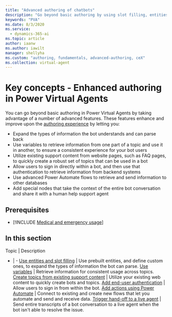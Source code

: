 ```yaml
---
title: "Advanced authoring of chatbots"
description: "Go beyond basic authoring by using slot filling, entities, variables, sign-in, live hand-off, and Power Automate flows."
keywords: "PVA"
ms.date: 8/3/2020
ms.service:
  - dynamics-365-ai
ms.topic: article
author: iaanw
ms.author: iawilt
manager: shellyha
ms.custom: "authoring, fundamentals, advanced-authoring, ceX"
ms.collection: virtual-agent
---
```



# Key concepts - Enhanced authoring in Power Virtual Agents

You can go beyond basic authoring in Power Virtual Agents by taking advantage of a number of advanced features. These features enhance and improve upon the [authoring experience](authoring-fundamentals.md) by letting you:
- Expand the types of information the bot understands and can parse back
- Use variables to retrieve information from one part of a topic and use it in another, to ensure a consistent experience for your bot users
- Utilize existing support content from website pages, such as FAQ pages, to quickly create a robust set of topics that can be used in a bot
- Allow users to sign in directly within a bot, and then use that authentication to retrieve information from backend systems
- Use advanced Power Automate flows to retrieve and send information to other databases
- Add special nodes that take the context of the entire bot conversation and share it with a human help support agent


## Prerequisites

- [!INCLUDE [Medical and emergency usage](includes/pva-usage-limitations.md)]



## In this section

Topic | Description
- | -
[Use entities and slot filling](advanced-entities-slot-filling.md) | Use prebuilt entities, and define custom ones, to expand the types of information the bot can parse.
[Use variables](authoring-variables.md) | Retrieve information for consistent usage across topics.
[Create topics from existing support content](advanced-create-topics-from-web.md) | Utilize your existing web content to quickly create bots and topics.
[Add end-user authentication](advanced-end-user-authentication.md) | Allow users to sign in from within the bot.
[Add actions using Power Automate](advanced-flow.md) | Connect to existing and create new flows that let you automate and send and receive data.
[Trigger hand-off to a live agent](advanced-hand-off.md) | Send entire transcripts of a bot conversation to a live agent when the bot isn't able to resolve the issue.